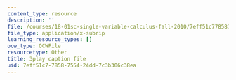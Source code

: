 ```yaml
---
content_type: resource
description: ''
file: /courses/18-01sc-single-variable-calculus-fall-2010/7eff51c77858755424dd7c3b306c38ea_9v25gg2qJYE.srt
file_type: application/x-subrip
learning_resource_types: []
ocw_type: OCWFile
resourcetype: Other
title: 3play caption file
uid: 7eff51c7-7858-7554-24dd-7c3b306c38ea
---
```

